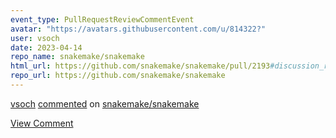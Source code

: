 ```yaml
---
event_type: PullRequestReviewCommentEvent
avatar: "https://avatars.githubusercontent.com/u/814322?"
user: vsoch
date: 2023-04-14
repo_name: snakemake/snakemake
html_url: https://github.com/snakemake/snakemake/pull/2193#discussion_r1166437497
repo_url: https://github.com/snakemake/snakemake
---
```


<a href='https://github.com/vsoch' target='_blank'>vsoch</a> <a href='https://github.com/snakemake/snakemake/pull/2193#discussion_r1166437497' target='_blank'>commented</a> on <a href='https://github.com/snakemake/snakemake' target='_blank'>snakemake/snakemake</a>

<a href='https://github.com/snakemake/snakemake/pull/2193#discussion_r1166437497' target='_blank'>View Comment</a>